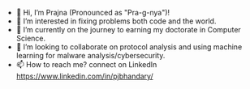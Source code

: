 - 👋 Hi, I’m Prajna (Pronounced as "Pra-g-nya")!
- 👀 I’m interested in fixing problems both code and the world.
- 🌱 I’m currently on the journey to earning my doctorate in Computer Science.
- 💞️ I’m looking to collaborate on protocol analysis and using machine learning for malware analysis/cybersecurity.
- 📫 How to reach me? connect on LinkedIn https://www.linkedin.com/in/pjbhandary/

<!---
Prajbh/Prajbh is a ✨ special ✨ repository because its `README.md` (this file) appears on your GitHub profile.
You can click the Preview link to take a look at your changes.
--->
